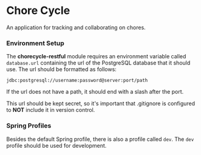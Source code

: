 # Chore Cycle
An application for tracking and collaborating on chores.

### Environment Setup

The **chorecycle-restful** module requires an environment variable called `database.url` containing the url of the PostgreSQL database that it should use. The url should be formatted as follows:

`jdbc:postgresql://username:password@server:port/path`

If the url does not have a path, it should end with a slash after the port.

This url should be kept secret, so it's important that .gitignore is configured to **NOT** include it in version control.

### Spring Profiles

Besides the default Spring profile, there is also a profile called `dev`. The `dev` profile should be used for development.